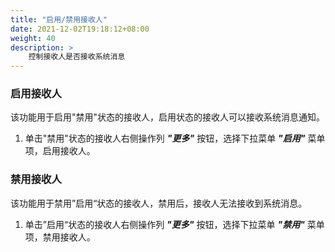 ```yaml
---
title: "启用/禁用接收人"
date: 2021-12-02T19:18:12+08:00
weight: 40
description: >
    控制接收人是否接收系统消息
---
```


### 启用接收人

该功能用于启用"禁用"状态的接收人，启用状态的接收人可以接收系统消息通知。

1. 单击"禁用"状态的接收人右侧操作列 **_"更多"_** 按钮，选择下拉菜单 **_"启用"_** 菜单项，启用接收人。

### 禁用接收人

该功能用于禁用”启用“状态的接收人，禁用后，接收人无法接收到系统消息。

1. 单击”启用“状态的接收人右侧操作列 **_"更多"_** 按钮，选择下拉菜单 **_"禁用"_** 菜单项，禁用接收人。